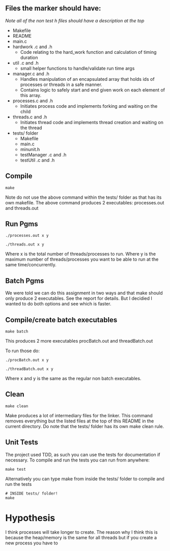 ## Files the marker should have:

*Note all of the non test h files should have a description at the top*

* Makefile
* README
* main.c
* hardwork .c and .h
	* Code relating to the hard\_work function and calculation of timing duration
* util .c and .h
	* small helper functions to handle/validate run time args
* manager.c and .h
	* Handles manipulation of an encapsulated array that holds ids of processes or threads in a safe manner.
	* Contains logic to safely start and end given work on each element of this array.
* processes.c and .h
	* Initiates process code and implements forking and waiting on the child
* threads.c and .h
	* Initiates thread code and implements thread creation and waiting on the thread
* tests/ folder
	* Makefile
	* main.c
	* minunit.h
	* testManager .c and .h
	* testUtil .c and .h

## Compile

```
make
```

Note do not use the above command within the tests/ folder as that has its own makefile.
The above command produces 2 executables: processes.out and threads.out


## Run Pgms

```
./processes.out x y

./threads.out x y
```

Where x is the total number of threads/processes to run.
Where y is the maximum number of threads/processes you want to be able to run at the same time/concurrently.

## Batch Pgms

We were told we can do this assignment in two ways and that make should only produce 2 executables. See the report for details. But I decidied I wanted to do both options and see which is faster. 

## Compile/create batch executables

```
make batch
```
This produces 2 more executables procBatch.out and threadBatch.out

To run those do:

```
./procBatch.out x y

./threadBatch.out x y
```

Where x and y is the same as the regular non batch executables.

## Clean

```
make clean
```

Make produces a lot of intermediary files for the linker.
This command removes everything but the listed files at the top of this README in the current directory.
Do note that the tests/ folder has its own make clean rule.


## Unit Tests

The project used TDD, as such you can use the tests for documentation if necessary.
To compile and run the tests you can run from anywhere:
```
make test
```

Alternatively you can type make from inside the tests/ folder to compile and run the tests
```
# INSIDE tests/ folder!
make
```

# Hypothesis

I think processes will take longer to create.
The reason why I think this is because the heap/memory is the same for all threads but if you create a new process you have to 
